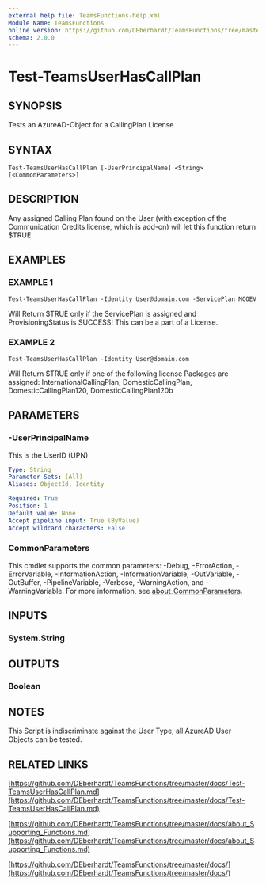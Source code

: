 ```yaml
---
external help file: TeamsFunctions-help.xml
Module Name: TeamsFunctions
online version: https://github.com/DEberhardt/TeamsFunctions/tree/master/docs/Test-TeamsUserHasCallPlan.md
schema: 2.0.0
---
```


# Test-TeamsUserHasCallPlan

## SYNOPSIS
Tests an AzureAD-Object for a CallingPlan License

## SYNTAX

```
Test-TeamsUserHasCallPlan [-UserPrincipalName] <String> [<CommonParameters>]
```

## DESCRIPTION
Any assigned Calling Plan found on the User (with exception of the Communication Credits license, which is add-on)
will let this function return $TRUE

## EXAMPLES

### EXAMPLE 1
```
Test-TeamsUserHasCallPlan -Identity User@domain.com -ServicePlan MCOEV
```

Will Return $TRUE only if the ServicePlan is assigned and ProvisioningStatus is SUCCESS!
This can be a part of a License.

### EXAMPLE 2
```
Test-TeamsUserHasCallPlan -Identity User@domain.com
```

Will Return $TRUE only if one of the following license Packages are assigned:
InternationalCallingPlan, DomesticCallingPlan, DomesticCallingPlan120, DomesticCallingPlan120b

## PARAMETERS

### -UserPrincipalName
This is the UserID (UPN)

```yaml
Type: String
Parameter Sets: (All)
Aliases: ObjectId, Identity

Required: True
Position: 1
Default value: None
Accept pipeline input: True (ByValue)
Accept wildcard characters: False
```

### CommonParameters
This cmdlet supports the common parameters: -Debug, -ErrorAction, -ErrorVariable, -InformationAction, -InformationVariable, -OutVariable, -OutBuffer, -PipelineVariable, -Verbose, -WarningAction, and -WarningVariable. For more information, see [about_CommonParameters](http://go.microsoft.com/fwlink/?LinkID=113216).

## INPUTS

### System.String
## OUTPUTS

### Boolean
## NOTES
This Script is indiscriminate against the User Type, all AzureAD User Objects can be tested.

## RELATED LINKS

[https://github.com/DEberhardt/TeamsFunctions/tree/master/docs/Test-TeamsUserHasCallPlan.md](https://github.com/DEberhardt/TeamsFunctions/tree/master/docs/Test-TeamsUserHasCallPlan.md)

[https://github.com/DEberhardt/TeamsFunctions/tree/master/docs/about_Supporting_Functions.md](https://github.com/DEberhardt/TeamsFunctions/tree/master/docs/about_Supporting_Functions.md)

[https://github.com/DEberhardt/TeamsFunctions/tree/master/docs/](https://github.com/DEberhardt/TeamsFunctions/tree/master/docs/)

